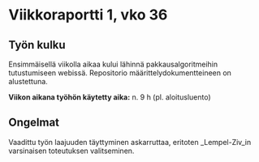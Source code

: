 # Viikkoraportti 1, vko 36

## Työn kulku

Ensimmäisellä viikolla aikaa kului lähinnä pakkausalgoritmeihin tutustumiseen webissä. Repositorio määrittelydokumentteineen on alustettuna.

**Viikon aikana työhön käytetty aika:** n. 9 h (pl. aloitusluento)


## **Ongelmat**

Vaadittu työn laajuuden täyttyminen askarruttaa, eritoten _Lempel-Ziv_in varsinaisen toteutuksen valitseminen.
